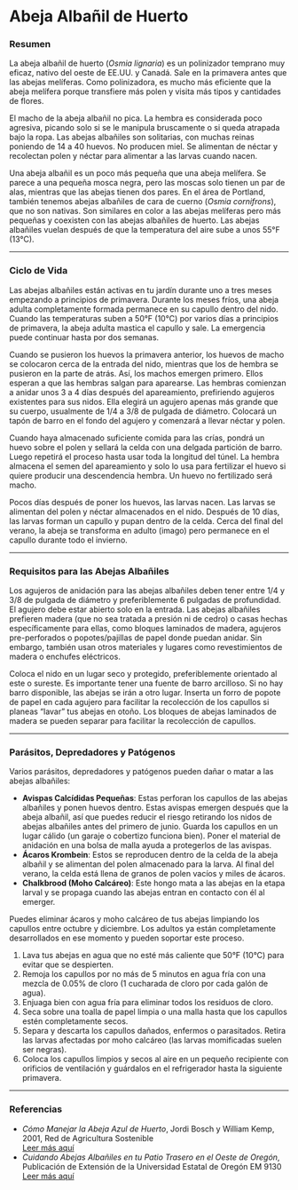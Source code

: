 # Abeja Albañil de Huerto

### Resumen

La abeja albañil de huerto (*Osmia lignaria*) es un polinizador temprano muy eficaz, nativo del oeste de EE.UU. y Canadá. Sale en la primavera antes que las abejas melíferas. Como polinizadora, es mucho más eficiente que la abeja melífera porque transfiere más polen y visita más tipos y cantidades de flores.

El macho de la abeja albañil no pica. La hembra es considerada poco agresiva, picando solo si se le manipula bruscamente o si queda atrapada bajo la ropa. Las abejas albañiles son solitarias, con muchas reinas poniendo de 14 a 40 huevos. No producen miel. Se alimentan de néctar y recolectan polen y néctar para alimentar a las larvas cuando nacen.

Una abeja albañil es un poco más pequeña que una abeja melífera. Se parece a una pequeña mosca negra, pero las moscas solo tienen un par de alas, mientras que las abejas tienen dos pares. En el área de Portland, también tenemos abejas albañiles de cara de cuerno (*Osmia cornifrons*), que no son nativas. Son similares en color a las abejas melíferas pero más pequeñas y coexisten con las abejas albañiles de huerto. Las abejas albañiles vuelan después de que la temperatura del aire sube a unos 55°F (13°C).

---

### Ciclo de Vida

Las abejas albañiles están activas en tu jardín durante uno a tres meses empezando a principios de primavera. Durante los meses fríos, una abeja adulta completamente formada permanece en su capullo dentro del nido. Cuando las temperaturas suben a 50°F (10°C) por varios días a principios de primavera, la abeja adulta mastica el capullo y sale. La emergencia puede continuar hasta por dos semanas.

Cuando se pusieron los huevos la primavera anterior, los huevos de macho se colocaron cerca de la entrada del nido, mientras que los de hembra se pusieron en la parte de atrás. Así, los machos emergen primero. Ellos esperan a que las hembras salgan para aparearse. Las hembras comienzan a anidar unos 3 a 4 días después del apareamiento, prefiriendo agujeros existentes para sus nidos. Ella elegirá un agujero apenas más grande que su cuerpo, usualmente de 1/4 a 3/8 de pulgada de diámetro. Colocará un tapón de barro en el fondo del agujero y comenzará a llevar néctar y polen.

Cuando haya almacenado suficiente comida para las crías, pondrá un huevo sobre el polen y sellará la celda con una delgada partición de barro. Luego repetirá el proceso hasta usar toda la longitud del túnel. La hembra almacena el semen del apareamiento y solo lo usa para fertilizar el huevo si quiere producir una descendencia hembra. Un huevo no fertilizado será macho.

Pocos días después de poner los huevos, las larvas nacen. Las larvas se alimentan del polen y néctar almacenados en el nido. Después de 10 días, las larvas forman un capullo y pupan dentro de la celda. Cerca del final del verano, la abeja se transforma en adulto (imago) pero permanece en el capullo durante todo el invierno.

---

### Requisitos para las Abejas Albañiles

Los agujeros de anidación para las abejas albañiles deben tener entre 1/4 y 3/8 de pulgada de diámetro y preferiblemente 6 pulgadas de profundidad. El agujero debe estar abierto solo en la entrada. Las abejas albañiles prefieren madera (que no sea tratada a presión ni de cedro) o casas hechas específicamente para ellas, como bloques laminados de madera, agujeros pre-perforados o popotes/pajillas de papel donde puedan anidar. Sin embargo, también usan otros materiales y lugares como revestimientos de madera o enchufes eléctricos.

Coloca el nido en un lugar seco y protegido, preferiblemente orientado al este o sureste. Es importante tener una fuente de barro arcilloso. Si no hay barro disponible, las abejas se irán a otro lugar. Inserta un forro de popote de papel en cada agujero para facilitar la recolección de los capullos si planeas “lavar” tus abejas en otoño. Los bloques de abejas laminados de madera se pueden separar para facilitar la recolección de capullos.

---

### Parásitos, Depredadores y Patógenos

Varios parásitos, depredadores y patógenos pueden dañar o matar a las abejas albañiles:

- **Avispas Calcídidas Pequeñas**: Estas perforan los capullos de las abejas albañiles y ponen huevos dentro. Estas avispas emergen después que la abeja albañil, así que puedes reducir el riesgo retirando los nidos de abejas albañiles antes del primero de junio. Guarda los capullos en un lugar cálido (un garaje o cobertizo funciona bien). Poner el material de anidación en una bolsa de malla ayuda a protegerlos de las avispas.
- **Ácaros Krombein**: Estos se reproducen dentro de la celda de la abeja albañil y se alimentan del polen almacenado para la larva. Al final del verano, la celda está llena de granos de polen vacíos y miles de ácaros.
- **Chalkbrood (Moho Calcáreo)**: Este hongo mata a las abejas en la etapa larval y se propaga cuando las abejas entran en contacto con él al emerger.

Puedes eliminar ácaros y moho calcáreo de tus abejas limpiando los capullos entre octubre y diciembre. Los adultos ya están completamente desarrollados en ese momento y pueden soportar este proceso.


1. Lava tus abejas en agua que no esté más caliente que 50°F (10°C) para evitar que se despierten.
2. Remoja los capullos por no más de 5 minutos en agua fría con una mezcla de 0.05% de cloro (1 cucharada de cloro por cada galón de agua).
3. Enjuaga bien con agua fría para eliminar todos los residuos de cloro.
4. Seca sobre una toalla de papel limpia o una malla hasta que los capullos estén completamente secos.
5. Separa y descarta los capullos dañados, enfermos o parasitados. Retira las larvas afectadas por moho calcáreo (las larvas momificadas suelen ser negras).
6. Coloca los capullos limpios y secos al aire en un pequeño recipiente con orificios de ventilación y guárdalos en el refrigerador hasta la siguiente primavera.

---

### Referencias

- *Cómo Manejar la Abeja Azul de Huerto*, Jordi Bosch y William Kemp, 2001, Red de Agricultura Sostenible  
  [Leer más aquí](https://www.sare.org/wpcontent/uploads/How_to_Manage_the_Blue_Orchard_Bee.pdf)
- *Cuidando Abejas Albañiles en tu Patio Trasero en el Oeste de Oregón*, Publicación de Extensión de la Universidad Estatal de Oregón EM 9130  
  [Leer más aquí](https://catalog.extension.oregonstate.edu/em9130)
